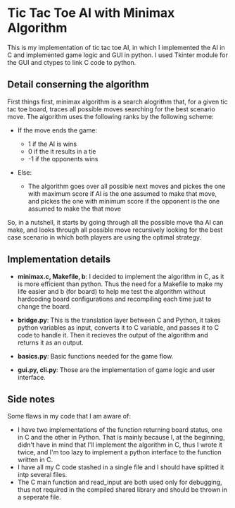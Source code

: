 # Tic Tac Toe AI with Minimax Algorithm

This is my implementation of tic tac toe AI, in which I implemented the AI in C and implemented game logic and GUI in python. I used Tkinter module for the GUI and ctypes to link C code to python.

## Detail conserning the algorithm

First things first, minimax algorithm is a search alogrithm that, for a given tic tac toe board, traces all possible moves searching for the best scenario move. The algorithm uses the following ranks by the following scheme:

- If the move ends the game:
    - 1 if the AI is wins
    - 0 if the it results in a tie
    - -1 if the opponents wins

- Else:
    - The algorithm goes over all possible next moves and pickes the one with maximum score if AI is the one assumed to make that move, and pickes the one with minimum score if the opponent is the one assumed to make the that move

So, in a nutshell, it starts by going through all the possible move tha AI can make, and looks through all possible move recursively looking for the best case scenario in which both players are using the optimal strategy.

## Implementation details

- **minimax.c, Makefile, b**: I decided to implement the algorithm in C, as it is more efficient than python. Thus the need for a Makefile to make my life easier and b (for board) to help me test the algorithm without hardcoding board configurations and recompiling each time just to change the board.

- **bridge.py**: This is the translation layer between C and Python, it takes python variables as input, converts it to C variable, and passes it to C code to handle it. Then it recieves the output of the algorithm and returns it as an output.

- **basics.py**: Basic functions needed for the game flow.

- **gui.py, cli.py**: Those are the implementation of game logic and user interface.

## Side notes

Some flaws in my code that I am aware of:
- I have two implementations of the function returning board status, one in C and the other in Python. That is mainly because I, at the beginning, didn't have in mind that I'll implement the algorithm in C, thus I wrote it twice, and I'm too lazy to implement a python interface to the function written in C.
- I have all my C code stashed in a single file and I should have splitted it intp several files.
- The C main function and read_input are both used only for debugging, thus not required in the compiled shared library and should be thrown in a seperate file.
